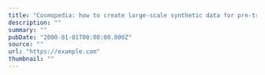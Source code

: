 ```yaml
---
title: "Cosmopedia: how to create large-scale synthetic data for pre-training Large Language Models"
description: ""
summary: ""
pubDate: "2000-01-01T00:00:00.000Z"
source: ""
url: "https://example.com"
thumbnail: ""
---
```


